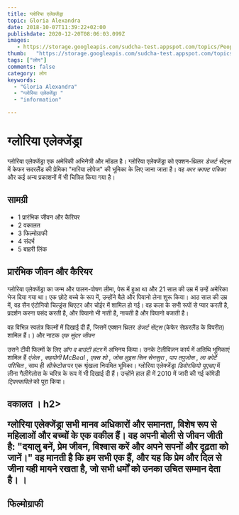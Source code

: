 ```yaml
---
title: ग्लोरिया एलेक्जेंड्रा 
topic: Gloria Alexandra
date: 2018-10-07T11:39:22+02:00
publishdate: 2020-12-20T08:06:03.099Z
images: 
   - https://storage.googleapis.com/sudcha-test.appspot.com/topics/People/gloria_alexandra/1.jpeg
thumb:   "https://storage.googleapis.com/sudcha-test.appspot.com/topics/People/gloria_alexandra/thumb.jpeg"
tags: ["लोग"]
comments: false
category: लोग
keywords: 
  - "Gloria Alexandra"
  - "ग्लोरिया एलेक्जेंड्रा "
  - "information"

---
```

<h1> ग्लोरिया एलेक्जेंड्रा </h1> <p> ग्लोरिया एलेक्जेंड्रा एक अमेरिकी अभिनेत्री और मॉडल है। ग्लोरिया एलेक्जेंड्रा को एक्शन-थ्रिलर <i> डेजर्ट सेंट्स </i> में केफर सदरलैंड की प्रेमिका "मारिया लोपेज" की भूमिका के लिए जाना जाता है। वह <i> कार क्राफ्ट पत्रिका </i> और कई अन्य प्रकाशनों में भी चित्रित किया गया है। </p> <h2> सामग्री </h2> <ul> <li> 1 प्रारंभिक जीवन और कैरियर </li> <li > 2 वकालत </li> <li> 3 फिल्मोग्राफी </li> <li> 4 संदर्भ </li> <li> 5 बाहरी लिंक </li> </ul> <h2> प्रारंभिक जीवन और कैरियर </h2> <p> ग्लोरिया एलेक्जेंड्रा का जन्म और पालन-पोषण लीमा, पेरू में हुआ था और 21 साल की उम्र में उन्हें अमेरिका भेज दिया गया था। एक छोटे बच्चे के रूप में, उन्होंने बैले और पियानो लेना शुरू किया। आठ साल की उम्र में, वह सैन एंटोनियो चिल्ड्रंस थिएटर और चोईर में शामिल हो गई। वह कला के सभी रूपों से प्यार करती है, प्रदर्शन करना पसंद करती है, और पियानो भी गाती है, नाचती है और पियानो बजाती है। </p> <p> वह विभिन्न स्वतंत्र फिल्मों में दिखाई दी हैं, जिसमें एक्शन थ्रिलर <i> डेजर्ट सेंट्स </i> (केफेर सेफ़रलैंड के विपरीत) शामिल हैं। ) और नाटक <i> एक सुंदर जीवन </i> </p> <p> उसने टीवी फिल्मों के लिए <i> डॉग द बाउंटी हंटर </i> में अभिनय किया। उनके टेलीविज़न कार्य में अतिथि भूमिकाएं शामिल हैं <i> एंजेल </i>, <i> सहयोगी McBeal </i>, <i> एक्स शो </i>, <i> जोस लुइस सिन सेनसुरा </i>, <i> पाप तपुजोस </i>, <i> ला कोर्टे परिचित </i>, साथ ही <i> सीक्रेटोस </i> पर एक श्रृंखला नियमित भूमिका। ग्लोरिया एलेक्जेंड्रा <i> डिवोरसियो यूएसए </i> में लीना गैलीगेलोस के चरित्र के रूप में भी दिखाई दी हैं। उन्होंने हाल ही में 2010 में जारी की गई कॉमेडी <i> ट्विस्कविले </i> को पूरा किया। </p> <h2> वकालत </i>। h2> <p> ग्लोरिया एलेक्जेंड्रा सभी मानव अधिकारों और समानता, विशेष रूप से महिलाओं और बच्चों के एक वकील हैं। वह अपनी बोली से जीवन जीती है: "दयालु बनें, प्रेम जीवन, विश्वास करें और अपने सपनों और दृढ़ता को जानें।" वह मानती है कि हम सभी एक हैं, और यह कि प्रेम और दिल से जीना यही मायने रखता है, जो सभी धर्मों को उनका उचित सम्मान देता है। । </p> <h2> फिल्मोग्राफी </h2> 
